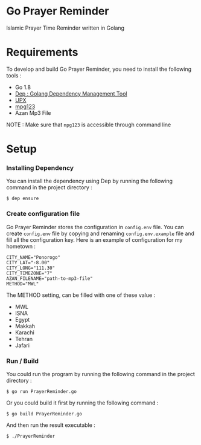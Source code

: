 # Go Prayer Reminder
Islamic Prayer Time Reminder written in Golang

# Requirements
To develop and build Go Prayer Reminder, you need to install the following tools :
- Go 1.8
- [Dep : Golang Dependency Management Tool](https://github.com/golang/dep)
- [UPX](https://upx.github.io/)
- [mpg123](https://sourceforge.net/projects/mpg123/)
- Azan Mp3 File

NOTE : Make sure that `mpg123` is accessible through command line

# Setup
### Installing Dependency
You can install the dependency using Dep by running the following command in the project directory :
````
$ dep ensure
````

### Create configuration file
Go Prayer Reminder stores the configuration in `config.env` file. You can create `config.env` file by copying and renaming `config.env.example` file and fill all the configuration key.
Here is an example of configuration for my hometown :
````
CITY_NAME="Ponorogo"
CITY_LAT="-8.00"
CITY_LONG="111.30"
CITY_TIMEZONE="7"
AZAN_FILENAME="path-to-mp3-file"
METHOD="MWL"
````
The METHOD setting, can be filled with one of these value :
- MWL
- ISNA
- Egypt
- Makkah
- Karachi
- Tehran
- Jafari

### Run / Build
You could run the program by running the following command in the project directory :
````
$ go run PrayerReminder.go
````

Or you could build it first by running the following command :
````
$ go build PrayerReminder.go
````

And then run the result executable :
````
$ ./PrayerReminder
````
